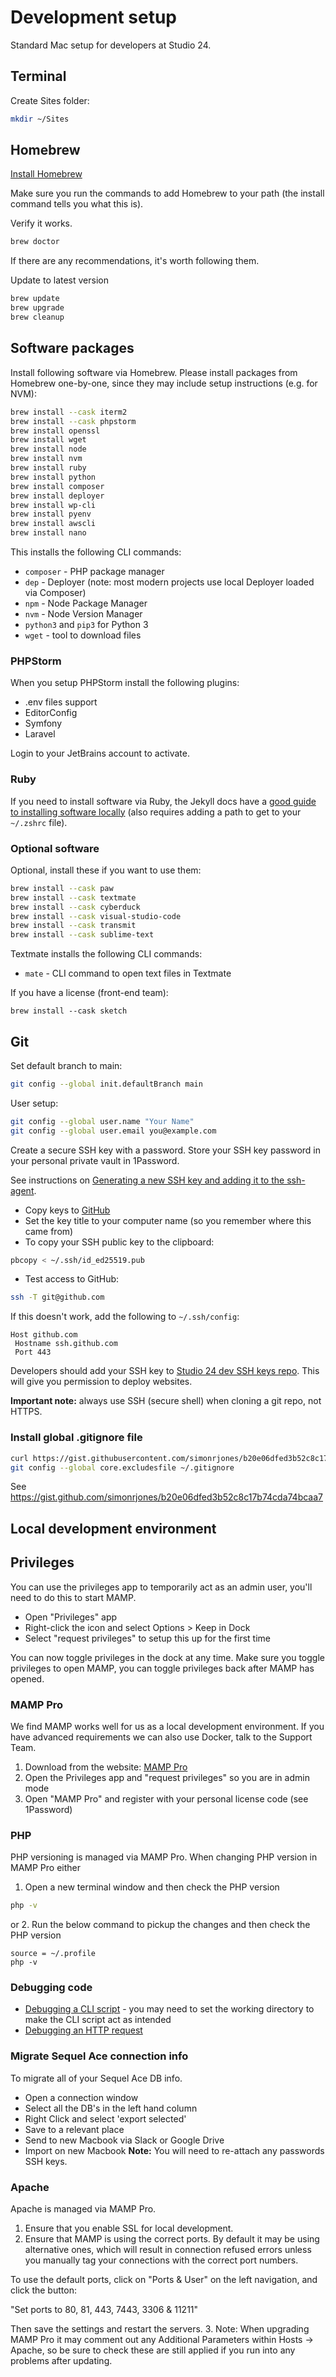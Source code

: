 # Development setup 

Standard Mac setup for developers at Studio 24.

## Terminal

Create Sites folder:

```bash
mkdir ~/Sites
```

## Homebrew

[Install Homebrew](https://brew.sh)

Make sure you run the commands to add Homebrew to your path (the install command tells you what this is).

Verify it works.

```bash
brew doctor
```

If there are any recommendations, it's worth following them.

Update to latest version

```bash
brew update
brew upgrade
brew cleanup
```  

## Software packages

Install following software via Homebrew. Please install packages from Homebrew one-by-one, since they may include setup instructions (e.g. for NVM):

```bash
brew install --cask iterm2
brew install --cask phpstorm
brew install openssl
brew install wget
brew install node
brew install nvm
brew install ruby
brew install python
brew install composer
brew install deployer
brew install wp-cli
brew install pyenv
brew install awscli
brew install nano
```

This installs the following CLI commands:

* `composer` - PHP package manager
* `dep` - Deployer (note: most modern projects use local Deployer loaded via Composer)
* `npm` - Node Package Manager
* `nvm` - Node Version Manager
* `python3` and `pip3` for Python 3  
* `wget` - tool to download files

### PHPStorm

When you setup PHPStorm install the following plugins:

* .env files support
* EditorConfig
* Symfony 
* Laravel

Login to your JetBrains account to activate.

### Ruby 

If you need to install software via Ruby, the Jekyll docs have a [good guide to installing software locally](https://jekyllrb.com/docs/installation/macos/#install-jekyll) (also requires adding a path to get to your `~/.zshrc` file).

### Optional software

Optional, install these if you want to use them:

```bash
brew install --cask paw
brew install --cask textmate
brew install --cask cyberduck
brew install --cask visual-studio-code
brew install --cask transmit
brew install --cask sublime-text
```

Textmate installs the following CLI commands:

* `mate` - CLI command to open text files in Textmate

If you have a license (front-end team):

```
brew install --cask sketch
```

## Git

Set default branch to main:

```bash
git config --global init.defaultBranch main
```

User setup: 

```bash
git config --global user.name "Your Name"
git config --global user.email you@example.com
```

Create a secure SSH key with a password. Store your SSH key password in your personal private vault in 1Password.

See instructions on [Generating a new SSH key and adding it to the ssh-agent](https://help.github.com/en/github/authenticating-to-github/generating-a-new-ssh-key-and-adding-it-to-the-ssh-agent).

* Copy keys to [GitHub](https://github.com/settings/keys)
* Set the key title to your computer name (so you remember where this came from)
* To copy your SSH public key to the clipboard:

```bash
pbcopy < ~/.ssh/id_ed25519.pub
```

* Test access to GitHub:

```bash
ssh -T git@github.com
```

If this doesn't work, add the following to `~/.ssh/config`:

```
Host github.com
 Hostname ssh.github.com
 Port 443
```

Developers should add your SSH key to [Studio 24 dev SSH keys repo](https://github.com/studio24/ssh-keys). This will give you permission to deploy websites.

**Important note:** always use SSH (secure shell) when cloning a git repo, not HTTPS.

### Install global .gitignore file

```bash
curl https://gist.githubusercontent.com/simonrjones/b20e06dfed3b52c8c17b74cda74bcaa7/raw/b78800019c9c0dfdd0f815edacc06fc37e02bad3/.gitignore > ~/.gitignore 
git config --global core.excludesfile ~/.gitignore
```

See https://gist.github.com/simonrjones/b20e06dfed3b52c8c17b74cda74bcaa7

## Local development environment

## Privileges

You can use the privileges app to temporarily act as an admin user, you'll need to do this to start MAMP. 

* Open "Privileges" app
* Right-click the icon and select Options > Keep in Dock
* Select "request privileges" to setup this up for the first time

You can now toggle privileges in the dock at any time. Make sure you toggle privileges to open MAMP, you can toggle privileges back after MAMP has opened.

### MAMP Pro

We find MAMP works well for us as a local development environment. If you have advanced requirements we can also use Docker, talk to the Support Team.

1) Download from the website: [MAMP Pro](https://www.mamp.info/en/downloads/)
2) Open the Privileges app and "request privileges" so you are in admin mode
3) Open "MAMP Pro" and register with your personal license code (see 1Password)

### PHP

PHP versioning is managed via MAMP Pro. When changing PHP version in MAMP Pro either
1. Open a new terminal window and then check the PHP version
```bash
php -v
```
or 
2. Run the below command to pickup the changes and then check the PHP version
```
source = ~/.profile
php -v
```

### Debugging code

* [Debugging a CLI script](https://www.jetbrains.com/help/phpstorm/debugging-a-php-cli-script.html) - you may need to set the working directory to make the CLI script act as intended
* [Debugging an HTTP request](https://www.jetbrains.com/help/phpstorm/debugging-a-php-http-request.html)

### Migrate Sequel Ace connection info
To migrate all of your Sequel Ace DB info.
* Open a connection window
* Select all the DB's in the left hand column
* Right Click and select 'export selected'
* Save to a relevant place
* Send to new Macbook via Slack or Google Drive
* Import on new Macbook
**Note:** You will need to re-attach any passwords SSH keys.

### Apache
Apache is managed via MAMP Pro.

1. Ensure that you enable SSL for local development.
2. Ensure that MAMP is using the correct ports. By default it may be using alternative ones, which will result in connection refused errors unless you manually tag your connections with the correct port numbers.

To use the default ports, click on "Ports & User" on the left navigation, and click the button: 

"Set ports to 80, 81, 443, 7443, 3306 & 11211"

Then save the settings and restart the servers.
3. Note: When upgrading MAMP Pro it may comment out any Additional Parameters within Hosts -> Apache, so be sure to check these are still applied if you run into any problems after updating.
